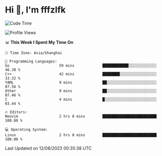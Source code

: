 # Hi 👋, I'm fffzlfk

<!--START_SECTION:waka-->
![Code Time](http://img.shields.io/badge/Code%20Time-346%20hrs%2036%20mins-blue)

![Profile Views](http://img.shields.io/badge/Profile%20Views-13-blue)

📊 **This Week I Spent My Time On** 

```text
🕑︎ Time Zone: Asia/Shanghai

💬 Programming Languages: 
Go                       59 mins             ████████████░░░░░░░░░░░░░   46.38 % 
C++                      42 mins             ████████░░░░░░░░░░░░░░░░░   33.32 % 
YAML                     9 mins              ██░░░░░░░░░░░░░░░░░░░░░░░   07.56 % 
Other                    9 mins              ██░░░░░░░░░░░░░░░░░░░░░░░   07.46 % 
C                        4 mins              █░░░░░░░░░░░░░░░░░░░░░░░░   03.44 % 

🔥 Editors: 
Neovim                   2 hrs 8 mins        █████████████████████████   100.00 % 

💻 Operating System: 
Linux                    2 hrs 8 mins        █████████████████████████   100.00 % 
```


 Last Updated on 12/08/2023 00:35:38 UTC
<!--END_SECTION:waka-->
